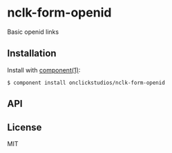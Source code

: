 
# nclk-form-openid

  Basic openid links

## Installation

  Install with [component(1)](http://component.io):

    $ component install onclickstudios/nclk-form-openid

## API



## License

  MIT
